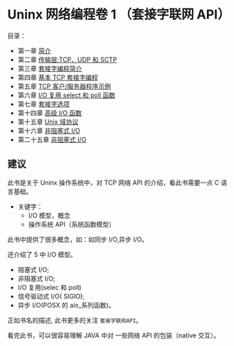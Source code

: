 # Uninx 网络编程卷 1 （套接字联网 API）

目录：

- 第一章 [简介](chp-01.md)
- 第二章 [传输层:TCP、UDP 和 SCTP](chp-02.md)
- 第三章 [套接字编程简介](chp-03.md)
- 第四章 [基本 TCP 套接字编程](chp-04.md)
- 第五章 [TCP 客户/服务器程序示例](chp-05.md)
- 第六章 [I/O 复用 select 和 poll 函数](chp-06.md)
- 第七章 [套接字选项](chp-07.md)
- 第十四章 [高级 I/O 函数](chp-14.md)
- 第十五章 [Unix 域协议](chp-15.md)
- 第十六章 [非阻塞式 I/O](chp-16.md)
- 第二十五章 [非阻塞式 I/O](chp-25.md)

## 建议

此书是关于 Uninx 操作系统中，对 TCP 网络 API 的介绍，看此书需要一点 C 语言基础。

- 关键字：
  - I/O 模型，概念
  - 操作系统 API（系统函数模型）

此书中提供了很多概念，如：如同步 I/O,异步 I/O。

还介绍了 5 中 I/O 模型。

- 阻塞式 I/O;
- 非阻塞式 I/O;
- I/O 复用(selec 和 poll)
- 信号驱动式 I/O( SIGIO);
- 异步 I/O(POSX 的 aio\_系列函数)。

正如书名的描述, 此书更多的关注 `套接字联网API`。

看完此书，可以很容易理解 JAVA 中对 一些网络 API 的包装（native 交互）。
